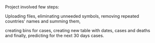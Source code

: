 Project involved few steps:

Uploading files,   eliminating unneeded symbols, removing repeated countries' names and summing them,

creating bins for cases, creating new table with dates, cases and deaths and finally, predicting for the next 30 days cases.
